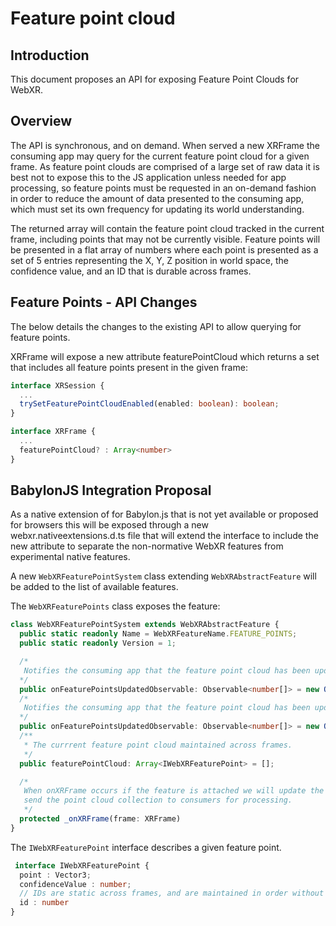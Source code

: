 # Feature point cloud
## Introduction
This document proposes an API for exposing Feature Point Clouds for WebXR.

## Overview
The API is synchronous, and on demand.  When served a new XRFrame the consuming app may query for the current feature point cloud for a given frame. As feature point clouds are comprised of a large set of raw data it is best not to expose this to the JS application unless needed for app processing, so feature points must be requested in an on-demand fashion in order to reduce the amount of data presented to the consuming app, which must set its own frequency for updating its world understanding.

The returned array will contain the feature point cloud tracked in the current frame, including points that may not be currently visible. Feature points will be presented in a flat array of numbers where each point is presented as a set of 5 entries representing the X, Y, Z position in world space, the confidence value, and an ID that is durable across frames.

## Feature Points - API Changes
The below details the changes to the existing API to allow querying for feature points.

XRFrame will expose a new attribute featurePointCloud which returns a set that includes all feature points present in the given frame:
```typescript
interface XRSession {
  ...
  trySetFeaturePointCloudEnabled(enabled: boolean): boolean;
}

interface XRFrame {
  ...
  featurePointCloud? : Array<number>
}
```

## BabylonJS Integration Proposal
As a native extension of for Babylon.js that is not yet available or proposed for browsers this will be exposed through a new webxr.nativeextensions.d.ts file that will extend the interface to include the new attribute to separate the non-normative WebXR features from experimental native features.

A new `WebXRFeaturePointSystem` class extending `WebXRAbstractFeature` will be added to the list of available features.


The `WebXRFeaturePoints` class exposes the feature:

```typescript
class WebXRFeaturePointSystem extends WebXRAbstractFeature {
  public static readonly Name = WebXRFeatureName.FEATURE_POINTS;
  public static readonly Version = 1;

  /*
   Notifies the consuming app that the feature point cloud has been updated with the list of added feature point ids.
  */
  public onFeaturePointsUpdatedObservable: Observable<number[]> = new Observable();
  /*
   Notifies the consuming app that the feature point cloud has been updated with the list of updated feature point ids.
  */
  public onFeaturePointsUpdatedObservable: Observable<number[]> = new Observable();
  /**
   * The currrent feature point cloud maintained across frames.
   */
  public featurePointCloud: Array<IWebXRFeaturePoint> = [];

  /* 
   When onXRFrame occurs if the feature is attached we will update the feature point cloud, and
   send the point cloud collection to consumers for processing.
   */
  protected _onXRFrame(frame: XRFrame)
}
```

The `IWebXRFeaturePoint` interface describes a given feature point.

```typescript
 interface IWebXRFeaturePoint {
  point : Vector3;
  confidenceValue : number;
  // IDs are static across frames, and are maintained in order without skipping starting at 0.
  id : number
}
```
